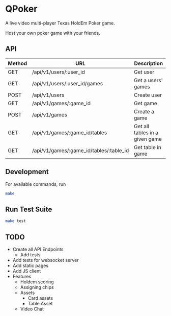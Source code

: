 # QPoker

A live video multi-player Texas HoldEm Poker game.

Host your own poker game with your friends.


## API

| Method | URL                             | Description                       
|--------|---------------------------------|-----------------------------------
| GET    | /api/v1/users/:user_id                         | Get user
| GET    | /api/v1/users/:user_id/games                   | Get a users' games
| POST   | /api/v1/users                                  | Create user
| GET    | /api/v1/games/:game_id                         | Get game
| POST   | /api/v1/games                                  | Create a game
| GET    | /api/v1/games/:game_id/tables                  | Get all tables in a given game
| GET    | /api/v1/games/:game_id/tables/:table_id        | Get table in game


## Development

For available commands, run
```bash
make
```

## Run Test Suite
```bash
make test
```

## TODO
- Create all API Endpoints
  - Add tests
- Add tests for websocket server
- Add static pages
- Add JS client
- Features
  - Holdem scoring
  - Assigning chips
  - Assets
    - Card assets
    - Table Asset
  - Video Chat